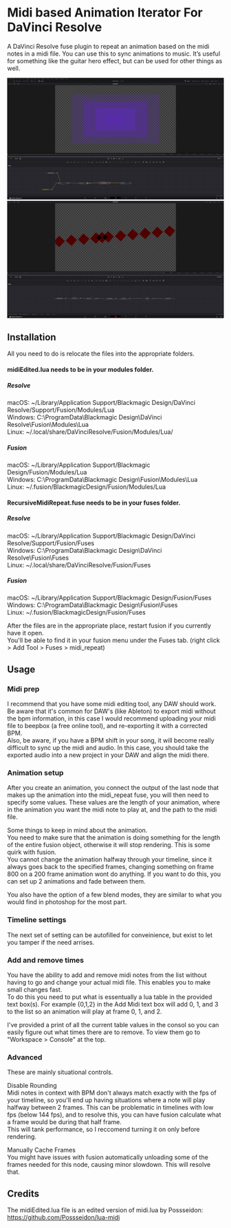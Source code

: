 # Midi based Animation Iterator For DaVinci Resolve

A DaVinci Resolve fuse plugin to repeat an animation based on the midi notes in a midi file. You can use this to sync animations to music. It’s useful for something like the guitar hero effect, but can be used for other things as well. 

![meow](Images/Example2)
![meow](Images/Example1)

## Installation 

All you need to do is relocate the files into the appropriate folders. 

#### midiEdited.lua needs to be in your modules folder.
##### Resolve
macOS:    ~/Library/Application Support/Blackmagic Design/DaVinci Resolve/Support/Fusion/Modules/Lua <br />
Windows:  C:\ProgramData\Blackmagic Design\DaVinci Resolve\Fusion\Modules\Lua <br />
Linux:    ~/.local/share/DaVinciResolve/Fusion/Modules/Lua/ <br />
##### Fusion
macOS:    ~/Library/Application Support/Blackmagic Design/Fusion/Modules/Lua <br />
Windows:  C:\ProgramData\Blackmagic Design\Fusion\Modules\Lua <br />
Linux:    ~/.fusion/BlackmagicDesign/Fusion/Modules/Lua <br />

#### RecursiveMidiRepeat.fuse needs to be in your fuses folder.
##### Resolve
macOS:    ~/Library/Application Support/Blackmagic Design/DaVinci Resolve/Support/Fusion/Fuses <br />
Windows:  C:\ProgramData\Blackmagic Design\DaVinci Resolve\Fusion\Fuses <br />
Linux:    ~/.local/share/DaVinciResolve/Fusion/Fuses <br />
##### Fusion
macOS:    ~/Library/Application Support/Blackmagic Design/Fusion/Fuses <br />
Windows:  C:\ProgramData\Blackmagic Design\Fusion\Fuses <br />
Linux:    ~/.fusion/BlackmagicDesign/Fusion/Fuses <br />

After the files are in the appropriate place, restart fusion if you currently have it open. <br />
You'll be able to find it in your fusion menu under the Fuses tab. (right click > Add Tool > Fuses > midi_repeat)

## Usage

### Midi prep

I recommend that you have some midi editing tool, any DAW should work. Be aware that it's common for DAW's (like Ableton) to export midi without the bpm information, in this case I would recommend uploading your midi file to beepbox (a free online tool), and re-exporting it with a corrected BPM. <br />
Also, be aware, if you have a BPM shift in your song, it will become really difficult to sync up the midi and audio. In this case, you should take the exported audio into a new project in your DAW and align the midi there. 

### Animation setup

After you create an animation, you connect the output of the last node that makes up the animation into the midi_repeat fuse, you will then need to specify some values. These values are the length of your animation, where in the animation you want the midi note to play at, and the path to the midi file.

Some things to keep in mind about the animation. <br />
You need to make sure that the animation is doing something for the length of the entire fusion object, otherwise it will stop rendering. This is some quirk with fusion. <br />
You cannot change the animation halfway through your timeline, since it always goes back to the specified frames, changing something on frame 800 on a 200 frame animation wont do anything. If you want to do this, you can set up 2 animations and fade between them. 

You also have the option of a few blend modes, they are similar to what you would find in photoshop for the most part. 

### Timeline settings

The next set of setting can be autofilled for conveinience, but exist to let you tamper if the need arrises.

### Add and remove times

You have the ability to add and remove midi notes from the list without having to go and change your actual midi file. This enables you to make small changes fast. <br />
To do this you need to put what is essentually a lua table in the provided text box(s). For example {0,1,2} in the Add Midi text box will add 0, 1, and 3 to the list so an animation will play at frame 0, 1, and 2.

I've provided a print of all the current table values in the consol so you can easily figure out what times there are to remove. To view them go to "Workspace > Console" at the top.

### Advanced

These are mainly situational controls.

Disable Rounding <br />
Midi notes in context with BPM don't always match exactly with the fps of your timeline, so you'll end up having situations where a note will play halfway between 2 frames. This can be problematic in timelines with low fps (below 144 fps), and to resolve this, you can have fusion calculate what a frame would be during that half frame. <br />
This will tank performance, so I reccomend turning it on only before rendering.

Manually Cache Frames <br />
You might have issues with fusion automatically unloading some of the frames needed for this node, causing minor slowdown. This will resolve that.

## Credits

The midiEdited.lua file is an edited version of midi.lua by Possseidon: https://github.com/Possseidon/lua-midi
